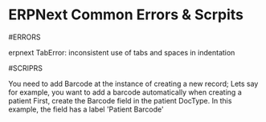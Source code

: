 # ERPNext Common Errors & Scrpits
#ERRORS

erpnext TabError: inconsistent use of tabs and spaces in indentation


#SCRIPRS

You need to add Barcode at the instance of creating a new record; Lets say for example, you want to add a barcode automatically when creating a patient First, create the Barcode field in the patient DocType. In this example, the field has a label 'Patient Barcode'


